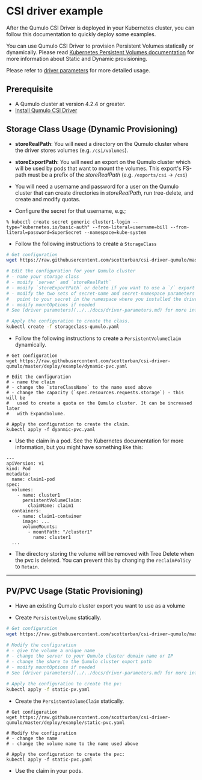 # CSI driver example

After the Qumulo CSI Driver is deployed in your Kubernetes cluster, you can follow this documentation to quickly deploy some examples. 

You can use Qumulo CSI Driver to provision Persistent Volumes statically or dynamically. Please read [Kubernetes Persistent Volumes documentation](https://kubernetes.io/docs/concepts/storage/persistent-volumes/) for more information about Static and Dynamic provisioning.

Please refer to [driver parameters](../../docs/driver-parameters.md) for more detailed usage.

## Prerequisite

- A Qumulo cluster at version 4.2.4 or greater.
- [Install Qumulo CSI Driver](../../docs/install-qumulo-csi-driver.md)

## Storage Class Usage (Dynamic Provisioning)

- **storeRealPath**: You will need a directory on the Qumulo cluster where the driver stores volumes (e.g. `/csi/volumes`).

- **storeExportPath**: You will need an export on the Qumulo cluster which will be used by pods that want to mount the volumes. This export's FS-path must be a prefix of the *storeRealPath* (e.g. `/exports/csi` -> `/csi`)

- You will need a username and password for a user on the Qumulo cluster that can create directories in *storeRealPath*, run tree-delete, and create and modify quotas.

- Configure the secret for that username, e.g.;

```
% kubectl create secret generic cluster1-login --type="kubernetes.io/basic-auth" --from-literal=username=bill --from-literal=password=SuperSecret --namespace=kube-system
```

- Follow the following instructions to create a `StorageClass`

```bash
# Get configuration
wget https://raw.githubusercontent.com/scotturban/csi-driver-qumulo/master/deploy/example/storageclass-qumulo.yaml

# Edit the configuration for your Qumulo cluster
# - name your storage class
# - modify `server` and `storeRealPath`
# - modify `storeExportPath` or delete if you want to use a `/` export
# - modify the two sets of secret-name and secret-namespace parameters to
#   point to your secret in the namespace where you installed the driver
# - modify mountOptions if needed
# See [driver parameters](../../docs/driver-parameters.md) for more info.

# Apply the configuration to create the class.
kubectl create -f storageclass-qumulo.yaml
```

- Follow the following instructions to create a `PersistentVolumeClaim` dynamically.

```
# Get configuration
wget https://raw.githubusercontent.com/scotturban/csi-driver-qumulo/master/deploy/example/dynamic-pvc.yaml

# Edit the configuration
# - name the claim
# - change the `storeClassName` to the name used above
# - change the capacity (`spec.resources.requests.storage`) - this will be
#   used to create a quota on the Qumulo cluster. It can be increased later
#   with ExpandVolume.

# Apply the configuration to create the claim.
kubectl apply -f dyanmic-pvc.yaml
```

- Use the claim in a pod. See the Kubernetes documentation for more information, but you might have something like this:

```
---
apiVersion: v1
kind: Pod
metadata:
  name: claim1-pod
spec:
  volumes:
    - name: cluster1
      persistentVolumeClaim:
        claimName: claim1
  containers:
    - name: claim1-container
      image: ...
      volumeMounts:
        - mountPath: "/cluster1"
          name: cluster1
  ...
```

- The directory storing the volume will be removed with Tree Delete when the pvc is deleted. You can prevent this by changing the `reclaimPolicy` to `Retain`.

---

## PV/PVC Usage (Static Provisioning)

- Have an existing Qumulo cluster export you want to use as a volume

- Create `PersistentVolume` statically.

```bash
# Get configuration
wget https://raw.githubusercontent.com/scotturban/csi-driver-qumulo/master/deploy/example/static-pv.yaml

# Modify the configuration
# - give the volume a unique name
# - change the server to your Qumulo cluster domain name or IP
# - change the share to the Qumulo cluster export path
# - modify mountOptions if needed
# See [driver parameters](../../docs/driver-parameters.md) for more info.

# Apply the configuration to create the pv:
kubectl apply -f static-pv.yaml
```

- Create the `PersistentVolumeClaim` statically.

```
# Get configuration
wget https://raw.githubusercontent.com/scotturban/csi-driver-qumulo/master/deploy/example/static-pvc.yaml

# Modify the configuration
# - change the name
# - change the volume name to the name used above

# Apply the configuration to create the pvc:
kubectl apply -f static-pvc.yaml
```

- Use the claim in your pods.
